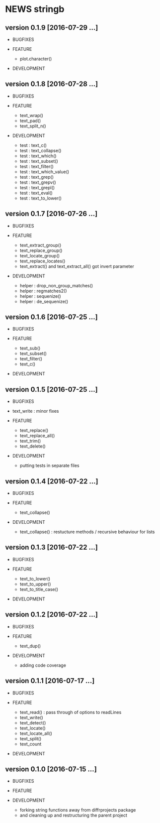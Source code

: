 NEWS stringb
==========================================================================

version 0.1.9 [2016-07-29 ...] 
--------------------------------------------------------------------------

* BUGFIXES

    
* FEATURE
    - plot.character()

    
* DEVELOPMENT
    


version 0.1.8 [2016-07-28 ...] 
--------------------------------------------------------------------------

* BUGFIXES

    
* FEATURE
    - text_wrap()
    - text_pad()
    - text_split_n()

    
* DEVELOPMENT
    - test : text_c()
    - test : text_collapse()
    - test : text_which() 
    - test : text_subset() 
    - test : text_filter()
    - test : text_which_value()
    - test : text_grep()
    - test : text_grepv()
    - test : text_grepl()
    - test : text_eval()
    - test : text_to_lower()
    
    

version 0.1.7 [2016-07-26 ...] 
--------------------------------------------------------------------------

* BUGFIXES

    
* FEATURE
    - text_extract_group()
    - text_replace_group()
    - text_locate_group()
    - text_replace_locates()
    - text_extract() and text_extract_all() got invert parameter

    
* DEVELOPMENT
    - helper : drop_non_group_matches()
    - helper : regmatches2()
    - helper : sequenize()
    - helper : de_sequenize()
    


 

version 0.1.6 [2016-07-25 ...] 
--------------------------------------------------------------------------

* BUGFIXES

    
* FEATURE
    - text_sub()
    - text_subset()
    - text_filter()
    - text_c()

    
* DEVELOPMENT
    
    



version 0.1.5 [2016-07-25 ...] 
--------------------------------------------------------------------------

* BUGFIXES
 - text_write : minor fixes

    
* FEATURE
    - text_replace()
    - text_replace_all()
    - text_trim()
    - text_delete()

    
* DEVELOPMENT
    - putting tests in separate files
    
    

version 0.1.4 [2016-07-22 ...] 
--------------------------------------------------------------------------

* BUGFIXES


    
* FEATURE
    - text_collapse() 

    
* DEVELOPMENT
    - text_collapse() : restucture methods / recursive behaviour for lists
    


version 0.1.3 [2016-07-22 ...] 
--------------------------------------------------------------------------

* BUGFIXES


    
* FEATURE
    - text_to_lower()
    - text_to_upper()
    - text_to_title_case()

    
* DEVELOPMENT
    





version 0.1.2 [2016-07-22 ...] 
--------------------------------------------------------------------------

* BUGFIXES


    
* FEATURE
    - text_dup()

    
* DEVELOPMENT
    - adding code coverage 



version 0.1.1 [2016-07-17 ...] 
--------------------------------------------------------------------------

* BUGFIXES


    
* FEATURE
    - text_read() : pass through of options to readLines
    - text_write()
    - text_detect()
    - text_locate()
    - text_locate_all()
    - text_split()
    - text_count


* DEVELOPMENT



version 0.1.0 [2016-07-15 ...]
--------------------------------------------------------------------------

* BUGFIXES


    
* FEATURE


* DEVELOPMENT
    - forking string functions away from diffrprojects package 
    - and cleaning up and restructuring the parent project

